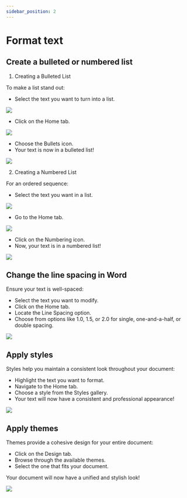 ```yaml
---
sidebar_position: 2
---
```


# Format text

## Create a bulleted or numbered list

1. Creating a Bulleted List

To make a list stand out:

- Select the text you want to turn into a list.

![](https://lh7-us.googleusercontent.com/wFmtGIAEtQFZ36qtCc4fJ8LBfJe6Rm4l98WYnlLxPfWkWyH9u5TrQ8iajvD8nJMUdikOnHeRDLYjsj2e4FkcZZhqK8JFCBe1XbyXEZnELK-MW2ErhuHF5X92HPqvF_VOlwPuwI8wtxxAm4zZf7Er2q4)

- Click on the Home tab.

![](https://lh7-us.googleusercontent.com/9fAjlJWocsuh3OjiIDQ0h_Nm-xNkS5BMem2uZ7WVulI22lg7_h5Gw4mnNwR0xwikYpXc-fS_ahVk93OesqM7m9rF13QzhgcwPO6WXw11V6bfBYmSMkQXmFyUHNWzW1XuwC96JzRqV7drdFDP70FBZfI)

- Choose the Bullets icon.
- Your text is now in a bulleted list!

![](https://lh7-us.googleusercontent.com/kAFy-D_2LAjI2EkkNICfLFHtLu5Z9MZzlCS1Y4pHpngASCddNTKsHp845fviIeXMyaQyV2p422DthBq1lW2BaqUvRswvBuA8XaeXlHMeQt2ea6JtUeSq3N9TG4DOWrwukfipxG2bYZ_VO8zskfmTAyQ) 

2. Creating a Numbered List

For an ordered sequence:

- Select the text you want in a list.

![](https://lh7-us.googleusercontent.com/xVItt_zKRCmNmg1dEIt_iXuYxTZxN8cxVeE8_6s_ZNqvBuJQLGLmiLztLxrJ34TRV_wbUiY-fR4xEM-sWnhM-OsBChX73PgPwPMBNJXjxgv5D8rcebjBbmXZBXRQPrNr5RGJfogbXYAvG0ycQXUeD5s)

- Go to the Home tab.

![](https://lh7-us.googleusercontent.com/wvQueFP0j-qTg70mh2DA6rFwHSo19pw64FK9ocBjv9tpnbP9i8fv8Zgrr4NPpwD0XfF39vvwWbjPYDtk-BxHlATNxb49MWAFKBLfGHWG5t6fEDk_OdGXyR2qcQV_n0W-ej1gZNiL15kllhTpSXPKm9M)

- Click on the Numbering icon.
- Now, your text is in a numbered list!

![](https://lh7-us.googleusercontent.com/qgf5ieHjEjpqCFMKxYlULJX-1Aed_aaUFKQXLKUAwhz8sCojsD7BXmbIeb77Xg-owxy9oeKSBwIznikQ-CxVl4cQipB1rUu-4yiekZH1I3gBLyOcS0pcgzk__qYEJeAbhJnGMwcMRPH3TDXemI0UAJQ)

## Change the line spacing in Word

Ensure your text is well-spaced:

- Select the text you want to modify.
- Click on the Home tab.
- Locate the Line Spacing option.
- Choose from options like 1.0, 1.5, or 2.0 for single, one-and-a-half, or double spacing.

![](https://lh7-us.googleusercontent.com/2oz7inx3b2Jr67pTDPohc4BSzI_liEkQNjesfg9XyeZv-HF7oYqotQfdzT5M_WMMr0XMf4pL3DvH-84-bZK5dLDt7y00z39SG5rkoqzJpcT66amNrf21nLoTUhCjp_X_Fh2dqWTQO0tBQTKO4KR5YvA)

## Apply styles

Styles help you maintain a consistent look throughout your document:

- Highlight the text you want to format.
- Navigate to the Home tab.
- Choose a style from the Styles gallery.
- Your text will now have a consistent and professional appearance!

![](https://lh7-us.googleusercontent.com/2DheQ01wDfzzjG7OlK5Hq3IcLccKAYFyhcKHvycjh2ObXvkjdiNAdXUpduQtycYUfLFpg6frFmERg0domiM2gdC9zCL3YuLn5K3h2T7LkXYRgBY7lqHCcgcoDVLZ2PyhYGwQaUtBFpAfnAlLEj-3ADM)

## Apply themes

Themes provide a cohesive design for your entire document:

- Click on the Design tab.
- Browse through the available themes.
- Select the one that fits your document.

Your document will now have a unified and stylish look!

![](https://lh7-us.googleusercontent.com/FiAPbQmQeHYB2wqyDoVxNp4bE02Dqr53cRGyHEWs3l3MB9WrILX1SkAlUPKpcQLRsvnWtNOYZtvrkZGIBd47XVYwrXgCImtlf_8COU8dMsqxicSKaareLB-mLSClQjTzvyLkf-3uqYgFmSFC0H1Txqc)
